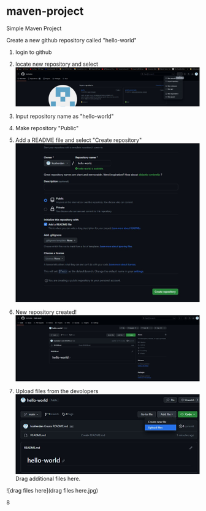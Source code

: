 # maven-project

Simple Maven Project

Create a new github repository called "hello-world"

1. login to github
2. locate new repository and select
![create New repository](img/createnewrepo.jpg)

3. Input repository name as "hello-world"
4. Make repository "Public"
5. Add a README file and select "Create repository" 
![create repository](img/createrepo.jpg)


6. New repository created!
![hello-world repo created](img/newrepoCreated.jpg)

7. Upload files from the devolopers
![upload files](img/uploadfiles.jpg)
Drag additional files here.

![drag files here](drag files here.jpg)

8